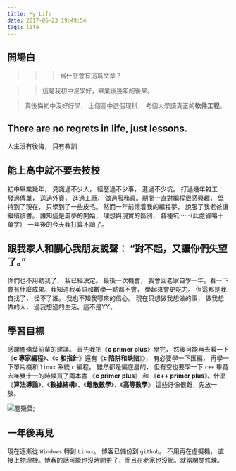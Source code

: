 ```yaml
---
title: My Life
date: 2017-06-23 19:49:54
tags: life
---
```


## 開場白
>>> 爲什麼會有這篇文章？

>> 這是我初中沒學好，畢業後幾年的後果。

> 真後悔初中沒好好學， 上個高中選個理科， 考個大學讀真正的**軟件工程**。 

<!--more-->

## There are no regrets in life, just lessons.
人生沒有後悔， 只有教訓 


## 能上高中就不要去技校
初中畢業幾年， 見識過不少人， 經歷過不少事， 進過不少坑。 打過幾年雑工： 發過傳單， 送過外賣， 進過工廠， 做過服務員。期間一直對編程很感興趣， 堅持到了現在， 只學到了一些皮毛。 然而一年前懷着我的編程夢， 說服了我老爸讓繼續讀書。 誰知這是噩夢的開始， 理想與現實的區別， 各種坑······（此處省略十萬字） 一年後的今天我打算不讀了。 

## 跟我家人和關心我朋友說聲： “對不起，又讓你們失望了。”
你們也不用勸我了， 我已經決定。 最後一次機會， 我會回老家自學一年。看一下會有什麼成果。我知道我英語和數學一點都不會， 學起來會更吃力。 但這都是我自找了， 怪不了誰。 我也不知我哪來的信心。 現在只想做我想做的事， 做我想做的人， 過我想過的生活。這不是YY。

## 學習目標
感謝塵殤葉前輩的建議。 首先我把《**c primer plus**》學完， 然後可能再去看一下《**c 專家編程**》、《**c 和指針**》還有《**c 陷阱和缺陷**》》， 有必要學一下匯編， 再學一下單片機和 `linux` 系統 `c` 編程。 雖然都是偏底層的， 但有空也要學一下 `c++` 畢竟去年雙十一的時候買了兩本書 《**c primer plus**》 和 《**c++ primer plus**》。什麼《**算法導論**》、《**數據結構**》、《**離散數學**》、《**高等數學**》 這些好像很難，先放一放。

![塵殤葉](http://opkl2tvjd.bkt.clouddn.com/QQ%E6%88%AA%E5%9B%BE20170430114330.png "塵殤葉");
## 一年後再見
現在逐漸從 `Windows` 轉到 `Linux`。 博客已備份到 `github`。 不用再在虛擬機， 直接上物理機。博客的話可能也沒時間更了，而且在老家也沒網。就當閉關修煉。
